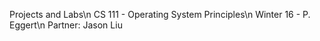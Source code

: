 Projects and Labs\n
CS 111 - Operating System Principles\n
Winter 16 - P. Eggert\n
Partner: Jason Liu